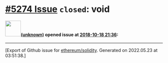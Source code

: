 # [\#5274 Issue](https://github.com/ethereum/solidity/issues/5274) `closed`: void

#### <img src="(unknown)" width="50">[(unknown)]((unknown)) opened issue at [2018-10-18 21:36](https://github.com/ethereum/solidity/issues/5274):






-------------------------------------------------------------------------------



[Export of Github issue for [ethereum/solidity](https://github.com/ethereum/solidity). Generated on 2022.05.23 at 03:51:38.]
